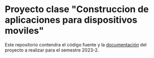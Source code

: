 # Proyecto clase "Construccion de aplicaciones para dispositivos moviles"

Este repositorio contendra el código fuente y la [documentación](docs) del proyecto a realizar para el semestre 2023-2.
